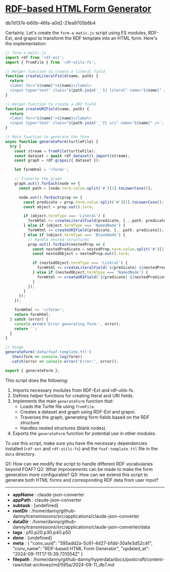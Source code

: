 # [RDF-based HTML Form Generator](https://claude.ai/chat/595add2a-5c61-4d27-bfdd-30a1e3d52c4f)

db7d137e-b60b-46fa-a0d2-21ea9705b6b4

 Certainly. Let's create the `form-a-matic.js` script using ES modules, RDF-Ext, and grapoi to transform the RDF template into an HTML form. Here's the implementation:

```javascript
// form-a-matic.js
import rdf from 'rdf-ext';
import { fromFile } from 'rdf-utils-fs';

// Helper function to create a literal field
function createLiteralField(name, path) {
  return `
  <label for="${name}">${name}</label>
  <input type="text" class="${path.join('_')} literal" name="${name}" />`;
}

// Helper function to create a URI field
function createURIField(name, path) {
  return `
  <label for="${name}">${name}</label>
  <input type="text" class="${path.join('_')} uri" name="${name}" />`;
}

// Main function to generate the form
async function generateForm(turtleFile) {
  try {
    const stream = fromFile(turtleFile);
    const dataset = await rdf.dataset().import(stream);
    const graph = rdf.grapoi({ dataset });

    let formHtml = '<form>';

    // Traverse the graph
    graph.out().forEach(node => {
      const path = [node.term.value.split('#')[1].toLowerCase()];

      node.out().forEach(prop => {
        const predicate = prop.term.value.split('#')[1].toLowerCase();
        const object = prop.out().term;

        if (object.termType === 'Literal') {
          formHtml += createLiteralField(predicate, [...path, predicate]);
        } else if (object.termType === 'NamedNode') {
          formHtml += createURIField(predicate, [...path, predicate]);
        } else if (object.termType === 'BlankNode') {
          // Handle nested structures
          prop.out().forEach(nestedProp => {
            const nestedPredicate = nestedProp.term.value.split('#')[1].toLowerCase();
            const nestedObject = nestedProp.out().term;

            if (nestedObject.termType === 'Literal') {
              formHtml += createLiteralField(`${predicate} ${nestedPredicate}`, [...path, predicate, nestedPredicate]);
            } else if (nestedObject.termType === 'NamedNode') {
              formHtml += createURIField(`${predicate} ${nestedPredicate}`, [...path, predicate, nestedPredicate]);
            }
          });
        }
      });
    });

    formHtml += '</form>';
    return formHtml;
  } catch (error) {
    console.error('Error generating form:', error);
    return '';
  }
}

// Usage
generateForm('data/foaf-template.ttl')
  .then(form => console.log(form))
  .catch(error => console.error('Error:', error));

export { generateForm };
```

This script does the following:

1. Imports necessary modules from RDF-Ext and rdf-utils-fs.
2. Defines helper functions for creating literal and URI fields.
3. Implements the main `generateForm` function that:
   - Loads the Turtle file using `fromFile`.
   - Creates a dataset and graph using RDF-Ext and grapoi.
   - Traverses the graph, generating form fields based on the RDF structure.
   - Handles nested structures (blank nodes).
4. Exports the `generateForm` function for potential use in other modules.

To use this script, make sure you have the necessary dependencies installed (`rdf-ext` and `rdf-utils-fs`) and the `foaf-template.ttl` file in the `data` directory.

Q1: How can we modify the script to handle different RDF vocabularies beyond FOAF?
Q2: What improvements can be made to make the form generation more configurable?
Q3: How can we extend this script to generate both HTML forms and corresponding RDF data from user input?

---

* **appName** : claude-json-converter
* **appPath** : claude-json-converter
* **subtask** : [undefined]
* **rootDir** : /home/danny/github-danny/transmissions/src/applications/claude-json-converter
* **dataDir** : /home/danny/github-danny/transmissions/src/applications/claude-json-converter/data
* **tags** : p10.p20.p30.p40.p50
* **done** : [undefined]
* **meta** : {
  "conv_uuid": "595add2a-5c61-4d27-bfdd-30a1e3d52c4f",
  "conv_name": "RDF-based HTML Form Generator",
  "updated_at": "2024-09-11T17:15:39.731054Z"
}
* **filepath** : /home/danny/github-danny/hyperdata/docs/postcraft/content-raw/chat-archives/md/595a/2024-09-11_db7.md